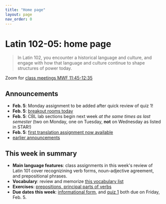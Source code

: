 ```yaml
---
title: "Home page"
layout: page
nav_order: 0
---
```




# Latin 102-05: home page

> In Latin 102, you encounter a historical language and culture, and engage with how that language and culture continue to shape structures of power today.

Zoom for [class meetings MWF 11:45-12:35](https://holycross.zoom.us/j/91307359728?pwd=YUNYUDNjTGE2YVpzRmR1VjQ1VFRVQT09)



## Announcements

- **Feb. 5**: Monday assignment to be added after quick review of quiz 1!
- **Feb. 5**: [breakout rooms today](./breakouts/)
- **Feb. 5**: CBL lab sections begin next week *at the same times as last semester* (two on Monday, one on Tuesday, **not** on Wednesday as listed in STAR!)
- **Feb. 5**: [first translation assignment now available](./checklist/translation1/)
- [earlier announcements](./oldnews/)




## This week in summary

- **Main language features**:  class assignments in this week's review of Latin 101  cover recognizining verb forms, noun-adjective agreement, and prepositional phrases.
- **Vocabulary**:  review and memorize [this vocabulary list](./vocabulary/week1/)
- **Exercises**: [prepositions, principal parts of verbs](./checklist/drills/week1/)
- **Due dates this week**:  [informational form](./checklist/infoform/), and [quiz 1](./checklist/quiz1/) both due on Friday, Feb. 5.



